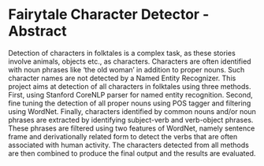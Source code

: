 # Fairytale Character Detector - Abstract

Detection of characters in folktales is a complex task, as these stories involve animals, objects etc., as characters. Characters are often identified with noun phrases like ‘the old woman’ in addition to proper nouns. Such character names are not detected by a Named Entity Recognizer. This project aims at detection of all characters in folktales using three methods. First, using Stanford CoreNLP parser for named entity recognition. Second, fine tuning the detection of all proper nouns using POS tagger and filtering using WordNet. Finally, characters identified by common nouns and/or noun phrases are extracted by identifying subject-verb and verb-object phrases. These phrases are filtered using two features of WordNet, namely sentence frame and derivationally related form to detect the verbs that are often associated with human activity. The characters detected from all methods are then combined to produce the final output and the results are evaluated.


